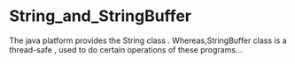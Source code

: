 # String_and_StringBuffer
The java platform provides the String class . Whereas,StringBuffer class is a thread-safe , used to do  certain operations of these programs...
